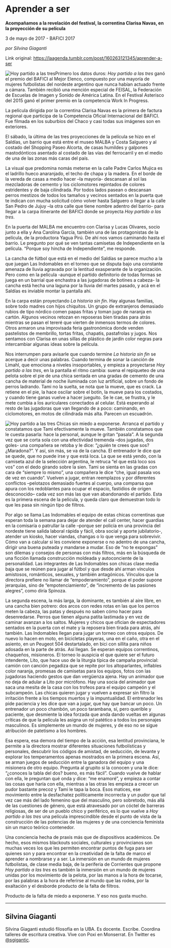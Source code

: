 # Aprender a ser

**Acompañamos a la revelación del festival, la correntina Clarisa Navas, en la proyección de su película**

3 de mayo de 2017 - BAFICI 2017

_por Silvina Giaganti_

Link original: https://laagenda.tumblr.com/post/160263121345/aprender-a-ser

![Hoy partido a las tres](https://64.media.tumblr.com/11a2e9a168f140a8b5cbbee950dc8b25/tumblr_inline_pk0l6fNYEA1t6q87u_500.jpg)Primero los datos duros: *Hoy partido a las tres* ganó el premio del BAFICI al Mejor Elenco, compuesto por una mayoría de mujeres futbolistas del nordeste argentino que nunca habían actuado frente a cámara. También recibió una mención especial de FEISAL, la Federación de Escuelas de Imagen y Sonido de América Latina. En el Festival Asterisco del 2015 ganó el primer premio en la competencia Work In Progress.

La película dirigida por la correntina Clarisa Navas es la primera de factura regional que participa de la Competencia Oficial Internacional del BAFICI. Fue filmada en los suburbios del Chaco y casi todas sus imágenes son en exteriores.

El sábado, la última de las tres proyecciones de la película se hizo en el Saldías, un barrio que está entre el museo MALBA y Costa Salguero y al costado del Shopping Paseo Alcorta, de casas humildes y galpones mastodónticos asentado al costado de las vías del ferrocarril y en el medio de una de las zonas más caras del país.

La visual que predomina nomás meterse en la calle Padre Carlos Mujica es el ladrillo hueco anaranjado, el techo de chapa y la madera. En el borde de la vereda de casas a medio hacer –la mayoría- descansan al sol las mezcladoras de cemento y los ciclomotores repintados de colores estridentes y de baja cilindrada. Por todos lados pasean o descansan perros mestizos de todos los tamaños y vecinos sentados en la puerta que te indican con mucha solicitud cómo volver hasta Salguero o llegar a la calle San Pedro de Jujuy –la otra calle que tiene nombre adentro del barrio- para llegar a la carpa itinerante del BAFICI donde se proyecta *Hoy partido a las tres*.

En la puerta del MALBA me encuentro con Clarisa y Lucas Olivares, socio junto a ella y Ana Carolina García, también una de las protagonistas de la película, de la productora Yagua Pirú. De ahí nos vamos caminando hasta el barrio. Le pregunto por qué se ven tantas camisetas de Independiente en la película. “Porque soy hincha de Independiente”, me responde.

La cancha de fútbol que está en el medio del Saldías se parece mucho a la que juegan Las Indomables en el torneo que se disputa bajo una constante amenaza de lluvia agravada por la lentitud exasperante de la organización. Pero como en la película -aunque el partido definitorio de todas formas se juega en un barrial que enchastra a las jugadoras de botines a cabeza- la cancha está hecha una laguna por la lluvia del martes pasado, y acá en el Saldías es inviable montar la pantalla ahí.

En la carpa están proyectando *La historia sin fin*. Hay algunas familias, sobre todo madres con hijos chiquitos. Un grupo de extranjeros demasiado rubios de tipo nórdico comen papas fritas y toman jugo de naranja en cartón. Algunos vecinos retozan en reposeras bien tiradas para atrás mientras se pasan el tereré que vierten de inmensos termos de colores. Otros armaron una improvisada feria gastronómica donde venden pastelistos de membrillo, tortas fritas, chapatis, pastafrolas y jugos. Nos sentamos con Clarisa en unas sillas de plástico de jardín color negras para intercambiar algunas ideas sobre la película. 

Nos interrumpen para avisarle que cuando termine *La historia sin fin* se acerque a decir unas palabras. Cuando termina de sonar la canción de Limahl, que emociona a niveles insoportables, y empieza a proyectarse *Hoy partido a las tres*, en la pantalla el ritmo cambia: suena el repiqueteo de una pelota sobre el pie de una chica sentada en una gradas de cemento de una cancha de material de noche iluminada con luz artificial, sobre un fondo de perros ladrando. Tami no la suelta, se nota que la mueve, que es crack. La retiene en el pie, la hace oscilar sobre el botín, la mueve para los costados, y cuando tiene ganas vuelve a hacer jueguito. Se le cae, se frustra, y le mete cumbia a los auriculares conectados al celular. Está esperando al resto de las jugadoras que van llegando de a poco: caminando, en ciclomotores, en motos de cilindrada más alta. Parecen un escuadrón.

![Hoy partido a las tres](https://64.media.tumblr.com/11a2e9a168f140a8b5cbbee950dc8b25/tumblr_inline_pk0l6fNYEA1t6q87u_500.jpg) Chicas sin miedo a exponerse. Arranca el partido y constatamos que Tami efectivamente la mueve. También constatamos que le cuesta pasarla: hace la personal, aunque le gritan “pasala”. A la segunda vez que se corta sola con una efectividad tremenda –dos jugadas, dos goles- una compañera se retoba y le dice: “¿quién te crees que sos? ¿Maradona?”. Y así, sin más, se va de la cancha. El entrenador le dice que se quede, que no puede irse y que está loca. La que se está yendo, con la camiseta azul de la selección argentina, le retruca “el que está loco sos vos” con el dedo girando sobre la sien. Tami se sienta en las gradas con cara de “siempre lo mismo”, una compañera le dice “che, igual pasala vos de vez en cuando”. Vuelven a jugar, entran reemplazos y por diferentes conflictos –pelotazos demasiado fuertes al cuerpo, una comparsa que apura con los redoblantes para ocupar el espacio, fastidios de origen desconocido– cada vez son más las que van abandonando el partido. Esta es la primera escena de la película, y queda claro que demuestran todo lo que les pasa sin ningún tipo de filtros.

Por algo se llama Las Indomables el equipo de estas chicas correntinas que esperan toda la semana para dejar de atender el call center, hacer guardias en la comisaría o patrullar la calle –porque ser policía en una provincia del nordeste tiene salida laboral rápida y fácil, obra social y aporte jubilatorio-, atender un kiosko, hacer viandas, changas o lo que venga para sobrevivir. Cómo van a calcular si les conviene exponerse o no adentro de una cancha, dirigir una buena puteada y mandarse a mudar. Eso de “no te expongas” son dilemas y consejos de personas con más filtros, más en la búsqueda de una ficción llamada construcción moldeada y autoconciente de la personalidad. Las integrantes de Las Indomables son chicas clase media baja que se reúnen para jugar al fútbol y que desde ahí arman vínculos amistosos, románticos, sexuales, y también antagónicos. Vínculos que la directora prefiere no llamar de “empoderamiento”, porque el poder supone jerarquías, sino de “empotenciamiento”, de “incremento de las pasiones alegres”, como diría Spinoza. 

La segunda escena, la más larga, la dominante, es también al aire libre, en una cancha bien potrero: dos arcos con redes rotas en las que los perros meten la cabeza, las patas y después no saben cómo hacer para desenredarse. Perros que tienen alguna patita lastimada y en vez de caminar avanzan a los saltos. Mujeres y chicos que ofician de espectadores sentados en la puerta con el mate y la reposera bien tirada para atrás, ahí también. Las Indomables llegan para jugar un torneo con otros equipos. De nuevo lo hacen en moto, en bicicletas playeras, una en el caño, otra en el asiento, en un Peugeot 504 destartalado, en bici con sillita para niños adosada en la parte de atrás. Así llegan. Se esperan equipos correntinos, chaqueños, misioneros. El torneo lo auspicia el que quiere ser el futuro intendente, Lito, que hace uso de la liturgia típica de campaña provincial: camión con canción pegadiza que se repite por los altoparlantes, inflables color naranja, promesas de camisetas para los equipos, fotos con las jugadoras haciendo gestos que dan vergüenza ajena. Hay un animador que no deja de adular a Lito por micrófono. Hay una socia del animador que saca una mesita de la casa con los trofeos para el equipo campeón y el subcampeón. Las chicas quieren jugar y vuelven a expresar sin filtro la irritación frente a los tiempos muertos y la impuntualidad. El entrenador les pide paciencia y les dice que van a jugar, que hay que bancar un poco. Un entrenador un poco chambón, un poco tarambana, sí, pero querible y paciente, que desmiente la idea forzada que anda dando vueltas en algunas críticas de que la película les asigna un rol patético a todos los personajes masculinos. Es simplemente un mundo de mujeres, y de eso no se sigue atribución de patetismo a los hombres.

Esa espera, esa demora del tiempo de la acción, esa lentitud provinciana, le permite a la directora mostrar diferentes situaciones futbolísticas y personales, descubrir los códigos de amistad, de seducción, de levante y explorar los temperamentos apenas mostrados en la primera escena. Así, se arman juegos de seducción entre la ganadora del equipo y una misionera de otro equipo. Pregunta al grupito si la conocen y una le dice: “¿conoces la tabla del dos? bueno, es más fácil”. Cuando vuelve de hablar con ella, le preguntan qué onda y dice: “me enamoré”, y empieza a contar las cosas que haría con ella, mientras a las otras les empieza a crecer un pudor bastante precoz y Tami le tapa la boca. Esos matices, ese movimiento entre la desfachatez políticamente incorrecta y un pudor que tal vez cae más del lado femenino que del masculino, pero sobretodo, más allá de las cuestiones de género, que está atravesado por un cóctel de barreras religiosas, de ser de un pueblo chico y periférico, es lo que vuelve a *Hoy partido a las tres* una película imprescindible desde el punto de vista de la construcción de las potencias de las mujeres y de una conciencia feminista sin un marco teórico contenedor. 

Una conciencia hecha de praxis más que de dispositivos académicos. De hecho, esos mismos blackouts sociales, culturales y provincianos son muchas veces los que les permiten encontrar puntos de fuga para ser quienes son y para encontrar en la creatividad de la falta de marco el aprender a nombrarse y a ser. La inmersión en un mundo de mujeres futbolistas, de clase media baja, de la periferia de Corrientes que propone *Hoy partido a las tres* es también la inmersión en un mundo de mujeres unidas por los movimiento de la pelota, por las manos a la hora de tocarse, por las palabras a la hora de referirse al mundo que las rodea, por la exaltación y el desborde producto de la falta de filtros.

Producto de la falta de miedo a exponerse. Y eso nos gusta mucho.

  




---

 Silvina Giaganti
-----------------

 Silvina Giaganti estudió filosofía en la UBA. Es docente. Escribe. Coordina talleres de escritura creativa. Vive con Poxi en Monserrat. En Twitter es [@sgigantic](https://twitter.com/sgigantic).

